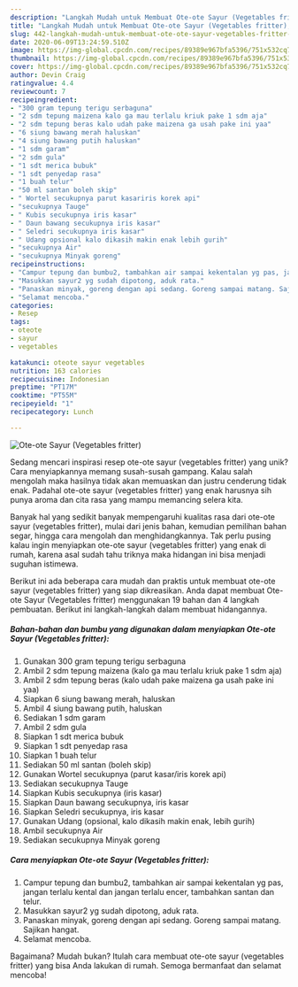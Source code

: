 ```yaml
---
description: "Langkah Mudah untuk Membuat Ote-ote Sayur (Vegetables fritter), Enak"
title: "Langkah Mudah untuk Membuat Ote-ote Sayur (Vegetables fritter), Enak"
slug: 442-langkah-mudah-untuk-membuat-ote-ote-sayur-vegetables-fritter-enak
date: 2020-06-09T13:24:59.510Z
image: https://img-global.cpcdn.com/recipes/89389e967bfa5396/751x532cq70/ote-ote-sayur-vegetables-fritter-foto-resep-utama.jpg
thumbnail: https://img-global.cpcdn.com/recipes/89389e967bfa5396/751x532cq70/ote-ote-sayur-vegetables-fritter-foto-resep-utama.jpg
cover: https://img-global.cpcdn.com/recipes/89389e967bfa5396/751x532cq70/ote-ote-sayur-vegetables-fritter-foto-resep-utama.jpg
author: Devin Craig
ratingvalue: 4.4
reviewcount: 7
recipeingredient:
- "300 gram tepung terigu serbaguna"
- "2 sdm tepung maizena kalo ga mau terlalu kriuk pake 1 sdm aja"
- "2 sdm tepung beras kalo udah pake maizena ga usah pake ini yaa"
- "6 siung bawang merah haluskan"
- "4 siung bawang putih haluskan"
- "1 sdm garam"
- "2 sdm gula"
- "1 sdt merica bubuk"
- "1 sdt penyedap rasa"
- "1 buah telur"
- "50 ml santan boleh skip"
- " Wortel secukupnya parut kasariris korek api"
- "secukupnya Tauge"
- " Kubis secukupnya iris kasar"
- " Daun bawang secukupnya iris kasar"
- " Seledri secukupnya iris kasar"
- " Udang opsional kalo dikasih makin enak lebih gurih"
- "secukupnya Air"
- "secukupnya Minyak goreng"
recipeinstructions:
- "Campur tepung dan bumbu2, tambahkan air sampai kekentalan yg pas, jangan terlalu kental dan jangan terlalu encer, tambahkan santan dan telur."
- "Masukkan sayur2 yg sudah dipotong, aduk rata."
- "Panaskan minyak, goreng dengan api sedang. Goreng sampai matang. Sajikan hangat."
- "Selamat mencoba."
categories:
- Resep
tags:
- oteote
- sayur
- vegetables

katakunci: oteote sayur vegetables 
nutrition: 163 calories
recipecuisine: Indonesian
preptime: "PT17M"
cooktime: "PT55M"
recipeyield: "1"
recipecategory: Lunch

---
```



![Ote-ote Sayur (Vegetables fritter)](https://img-global.cpcdn.com/recipes/89389e967bfa5396/751x532cq70/ote-ote-sayur-vegetables-fritter-foto-resep-utama.jpg)

Sedang mencari inspirasi resep ote-ote sayur (vegetables fritter) yang unik? Cara menyiapkannya memang susah-susah gampang. Kalau salah mengolah maka hasilnya tidak akan memuaskan dan justru cenderung tidak enak. Padahal ote-ote sayur (vegetables fritter) yang enak harusnya sih punya aroma dan cita rasa yang mampu memancing selera kita.

Banyak hal yang sedikit banyak mempengaruhi kualitas rasa dari ote-ote sayur (vegetables fritter), mulai dari jenis bahan, kemudian pemilihan bahan segar, hingga cara mengolah dan menghidangkannya. Tak perlu pusing kalau ingin menyiapkan ote-ote sayur (vegetables fritter) yang enak di rumah, karena asal sudah tahu triknya maka hidangan ini bisa menjadi suguhan istimewa.




Berikut ini ada beberapa cara mudah dan praktis untuk membuat ote-ote sayur (vegetables fritter) yang siap dikreasikan. Anda dapat membuat Ote-ote Sayur (Vegetables fritter) menggunakan 19 bahan dan 4 langkah pembuatan. Berikut ini langkah-langkah dalam membuat hidangannya.

<!--inarticleads1-->

##### Bahan-bahan dan bumbu yang digunakan dalam menyiapkan Ote-ote Sayur (Vegetables fritter):

1. Gunakan 300 gram tepung terigu serbaguna
1. Ambil 2 sdm tepung maizena (kalo ga mau terlalu kriuk pake 1 sdm aja)
1. Ambil 2 sdm tepung beras (kalo udah pake maizena ga usah pake ini yaa)
1. Siapkan 6 siung bawang merah, haluskan
1. Ambil 4 siung bawang putih, haluskan
1. Sediakan 1 sdm garam
1. Ambil 2 sdm gula
1. Siapkan 1 sdt merica bubuk
1. Siapkan 1 sdt penyedap rasa
1. Siapkan 1 buah telur
1. Sediakan 50 ml santan (boleh skip)
1. Gunakan  Wortel secukupnya (parut kasar/iris korek api)
1. Sediakan secukupnya Tauge
1. Siapkan  Kubis secukupnya (iris kasar)
1. Siapkan  Daun bawang secukupnya, iris kasar
1. Siapkan  Seledri secukupnya, iris kasar
1. Gunakan  Udang (opsional, kalo dikasih makin enak, lebih gurih)
1. Ambil secukupnya Air
1. Sediakan secukupnya Minyak goreng




<!--inarticleads2-->

##### Cara menyiapkan Ote-ote Sayur (Vegetables fritter):

1. Campur tepung dan bumbu2, tambahkan air sampai kekentalan yg pas, jangan terlalu kental dan jangan terlalu encer, tambahkan santan dan telur.
1. Masukkan sayur2 yg sudah dipotong, aduk rata.
1. Panaskan minyak, goreng dengan api sedang. Goreng sampai matang. Sajikan hangat.
1. Selamat mencoba.




Bagaimana? Mudah bukan? Itulah cara membuat ote-ote sayur (vegetables fritter) yang bisa Anda lakukan di rumah. Semoga bermanfaat dan selamat mencoba!

